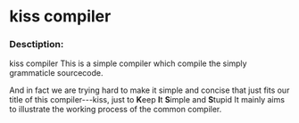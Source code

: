 kiss compiler
===

### Desctiption:
   kiss compiler
   This is a simple compiler which compile the simply grammaticle sourcecode.

   And in fact we are trying hard to make it simple and concise that just fits our title of this compiler---kiss, just to <strong>K</strong>eep <strong>I</strong>t <strong>S</strong>imple and <strong>S</strong>tupid
	It mainly aims to illustrate the working process of the common compiler.

